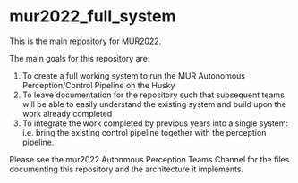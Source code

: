 # mur2022_full_system
This is the main repository for MUR2022. 

The main goals for this repository are: 

1. To create a full working system to run the MUR Autonomous Perception/Control Pipeline on the Husky
2. To leave documentation for the repository such that subsequent teams will be able to easily understand the existing system and build upon the work already completed
3. To integrate the work completed by previous years into a single system: i.e. bring the existing control pipeline together with the perception pipeline.

Please see the mur2022 Autonmous Perception Teams Channel for the files documenting this repository and the architecture it implements.
